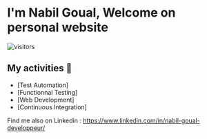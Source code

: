 # I'm Nabil Goual, Welcome on personal website

![visitors](https://visitor-badge.glitch.me/badge?page_id=Nabil-bali.nabil-bali&left_colo=#e2e2e2&right_color=#58a6ff)

## My activities 🎯

- [Test Automation]
- [Functionnal Testing]
- [Web Development]
- [Continuous Integration]

Find me also on Linkedin :
https://www.linkedin.com/in/nabil-goual-developpeur/
